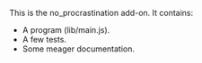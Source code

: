 This is the no_procrastination add-on.  It contains:

* A program (lib/main.js).
* A few tests.
* Some meager documentation.
